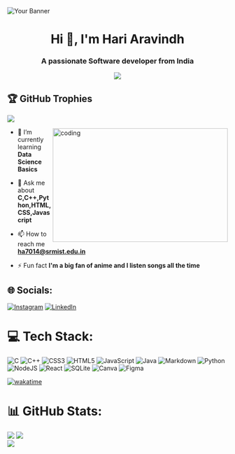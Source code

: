 <img src="https://user-images.githubusercontent.com/74038190/225813708-98b745f2-7d22-48cf-9150-083f1b00d6c9.gif" alt="Your Banner" >
<h1 align="center">Hi 👋, I'm Hari Aravindh</h1>
<h3 align="center">A passionate Software developer from India</h3>


<div align="center">
  <img src="https://profile-counter.glitch.me/HariAr2/count.svg?"/>
</div>


## 🏆 GitHub Trophies
![](https://github-profile-trophy.vercel.app/?username=HariAr2&theme=radical&no-frame=false&no-bg=true&margin-w=4)

<img align="right" alt="coding" width="400" height="260" src="https://i.pinimg.com/originals/06/60/ef/0660efe82fa3da42ed56eef013171835.gif">

- 🌱 I’m currently learning **Data Science Basics**

- 💬 Ask me about **C,C++,Python,HTML,CSS,Javascript**

- 📫 How to reach me **ha7014@srmist.edu.in**

- ⚡ Fun fact **I'm a big fan of anime and I listen songs all the time**

## 🌐 Socials:
[![Instagram](https://img.shields.io/badge/Instagram-%23E4405F.svg?logo=Instagram&logoColor=white)](https://instagram.com/4ver.me) [![LinkedIn](https://img.shields.io/badge/LinkedIn-%230077B5.svg?logo=linkedin&logoColor=white)](https://linkedin.com/in/hariar2) 


# 💻 Tech Stack:
![C](https://img.shields.io/badge/c-%2300599C.svg?style=for-the-badge&logo=c&logoColor=white) ![C++](https://img.shields.io/badge/c++-%2300599C.svg?style=for-the-badge&logo=c%2B%2B&logoColor=white) ![CSS3](https://img.shields.io/badge/css3-%231572B6.svg?style=for-the-badge&logo=css3&logoColor=white) ![HTML5](https://img.shields.io/badge/html5-%23E34F26.svg?style=for-the-badge&logo=html5&logoColor=white) ![JavaScript](https://img.shields.io/badge/javascript-%23323330.svg?style=for-the-badge&logo=javascript&logoColor=%23F7DF1E) ![Java](https://img.shields.io/badge/java-%23ED8B00.svg?style=for-the-badge&logo=openjdk&logoColor=white) ![Markdown](https://img.shields.io/badge/markdown-%23000000.svg?style=for-the-badge&logo=markdown&logoColor=white) ![Python](https://img.shields.io/badge/python-3670A0?style=for-the-badge&logo=python&logoColor=ffdd54) ![NodeJS](https://img.shields.io/badge/node.js-6DA55F?style=for-the-badge&logo=node.js&logoColor=white) ![React](https://img.shields.io/badge/react-%2320232a.svg?style=for-the-badge&logo=react&logoColor=%2361DAFB) ![SQLite](https://img.shields.io/badge/sqlite-%2307405e.svg?style=for-the-badge&logo=sqlite&logoColor=white) ![Canva](https://img.shields.io/badge/Canva-%2300C4CC.svg?style=for-the-badge&logo=Canva&logoColor=white) ![Figma](https://img.shields.io/badge/figma-%23F24E1E.svg?style=for-the-badge&logo=figma&logoColor=white)

[![wakatime](https://wakatime.com/badge/user/018b4383-fa5b-4763-9812-f35cdf1cc9ad.svg)](https://wakatime.com/@018b4383-fa5b-4763-9812-f35cdf1cc9ad) 

# 📊 GitHub Stats:
![](https://github-readme-stats.vercel.app/api?username=HariAr2&theme=dark&hide_border=false&include_all_commits=false&count_private=false)
![](https://github-readme-streak-stats.herokuapp.com/?user=HariAr2&theme=dark&hide_border=false)</br>
![](https://github-readme-stats.vercel.app/api/top-langs/?username=HariAr2&theme=dark&hide_border=false&include_all_commits=false&count_private=false&layout=compact)
